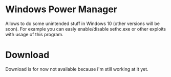 # Windows Power Manager
Allows to do some unintended stuff in Windows 10 (other versions will be soon).
For example you can easly enable/disable sethc.exe or other exploits with usage of this program.

# Download
Download is for now not available because i'm still working at it yet.
